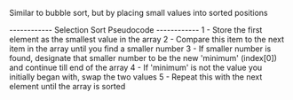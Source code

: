 Similar to bubble sort, but by placing small values into sorted positions

------------ Selection Sort Pseudocode ------------
1 - Store the first element as the smallest value in the array
2 - Compare this item to the next item in the array until you find a smaller number 
3 - If smaller number is found, designate that smaller number to be the new 'minimum' (index[0]) and continue till end of the array
4 - If 'minimum' is not the value you initially began with, swap the two values
5 - Repeat this with the next element until the array is sorted